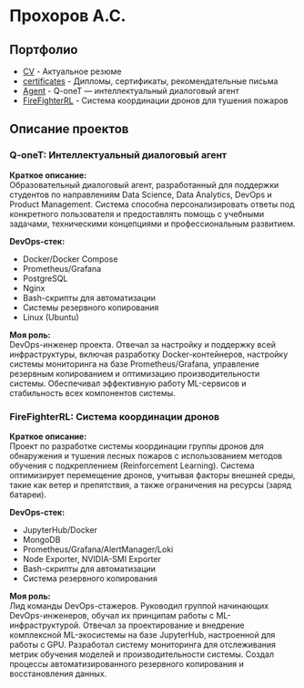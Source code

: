 # Прохоров А.С.

## Портфолио

- [CV](/CV) - Актуальное резюме
- [certificates](/certificates) - Дипломы, сертификаты, рекомендательные письма
- [Agent](/Agent) - Q-oneT — интеллектуальный диалоговый агент
- [FireFighterRL](/FireFighterRL) - Система координации дронов для тушения пожаров

## Описание проектов

### Q-oneT: Интеллектуальный диалоговый агент

**Краткое описание:**  
Образовательный диалоговый агент, разработанный для поддержки студентов по направлениям Data Science, Data Analytics, DevOps и Product Management. Система способна персонализировать ответы под конкретного пользователя и предоставлять помощь с учебными задачами, техническими концепциями и профессиональным развитием.

**DevOps-стек:**
- Docker/Docker Compose
- Prometheus/Grafana
- PostgreSQL
- Nginx
- Bash-скрипты для автоматизации
- Системы резервного копирования
- Linux (Ubuntu)

**Моя роль:**  
DevOps-инженер проекта. Отвечал за настройку и поддержку всей инфраструктуры, включая разработку Docker-контейнеров, настройку системы мониторинга на базе Prometheus/Grafana, управление резервным копированием и оптимизацию производительности системы. Обеспечивал эффективную работу ML-сервисов и стабильность всех компонентов системы.

### FireFighterRL: Система координации дронов

**Краткое описание:**  
Проект по разработке системы координации группы дронов для обнаружения и тушения лесных пожаров с использованием методов обучения с подкреплением (Reinforcement Learning). Система оптимизирует перемещение дронов, учитывая факторы внешней среды, такие как ветер и препятствия, а также ограничения на ресурсы (заряд батареи).

**DevOps-стек:**
- JupyterHub/Docker
- MongoDB
- Prometheus/Grafana/AlertManager/Loki
- Node Exporter, NVIDIA-SMI Exporter
- Bash-скрипты для автоматизации
- Система резервного копирования

**Моя роль:**  
Лид команды DevOps-стажеров. Руководил группой начинающих DevOps-инженеров, обучал их принципам работы с ML-инфраструктурой. Отвечал за проектирование и внедрение комплексной ML-экосистемы на базе JupyterHub, настроенной для работы с GPU. Разработал систему мониторинга для отслеживания метрик обучения моделей и производительности системы. Создал процессы автоматизированного резервного копирования и восстановления данных.